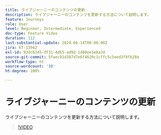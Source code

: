 ```yaml
---
title: ライブジャーニーのコンテンツの更新
description: ライブジャーニーのコンテンツを更新する方法について説明します。
feature: Journeys
role: User
level: Beginner, Intermediate, Experienced
doc-type: Feature Video
duration: 112
last-substantial-update: 2024-06-14T00:00:00Z
jira: KT-13942
exl-id: 93dc6345-df31-4d65-ad9d-1d80ee1e8a2d
source-git-commit: 5faec91d387d7e6f4620c1cffc5c5eed3f8fb29a
workflow-type: ht
source-wordcount: '30'
ht-degree: 100%

---
```


# ライブジャーニーのコンテンツの更新

ライブジャーニーのコンテンツを更新する方法について説明します。

>[!VIDEO](https://video.tv.adobe.com/v/3429844/?learn=on)

